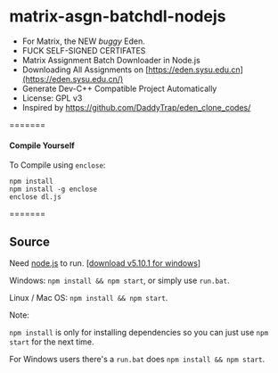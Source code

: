 # matrix-asgn-batchdl-nodejs

* For Matrix, the NEW *buggy* Eden.
* FUCK SELF-SIGNED CERTIFATES
* Matrix Assignment Batch Downloader in Node.js
* Downloading All Assignments on [https://eden.sysu.edu.cn](https://eden.sysu.edu.cn/)
* Generate Dev-C++ Compatible Project Automatically
* License: GPL v3
* Inspired by https://github.com/DaddyTrap/eden_clone_codes/

=======

#### Compile Yourself

To Compile using ``enclose``:

	npm install
	npm install -g enclose
	enclose dl.js
	
=======
## Source

Need [node.js](https://nodejs.org/en/ "Node.js") to run. [[download v5.10.1 for windows]](https://nodejs.org/dist/v5.10.1/node-v5.10.1-x64.msi)


Windows: ``npm install && npm start``, or simply use ``run.bat``.

Linux / Mac OS: ``npm install && npm start``.

Note:

``npm install`` is only for installing dependencies so you can just use ``npm start`` for the next time.

For Windows users there's a ``run.bat`` does ``npm install && npm start``.
